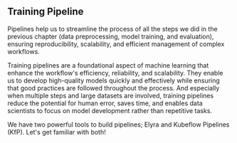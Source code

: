## Training Pipeline

Pipelines help us to streamline the process of all the steps we did in the previous chapter (data preprocessing, model training, and evaluation), ensuring reproducibility, scalability, and efficient management of complex workflows.

Training pipelines are a foundational aspect of machine learning that enhance the workflow's efficiency, reliability, and scalability. They enable us to develop high-quality models quickly and effectively while ensuring that good practices are followed throughout the process. And especially when multiple steps and large datasets are involved, training pipelines reduce the potential for human error, saves time, and enables data scientists to focus on model development rather than repetitive tasks.

We have two powerful tools to build pipelines; Elyra and Kubeflow Pipelines (KfP). Let's get familiar with both!
